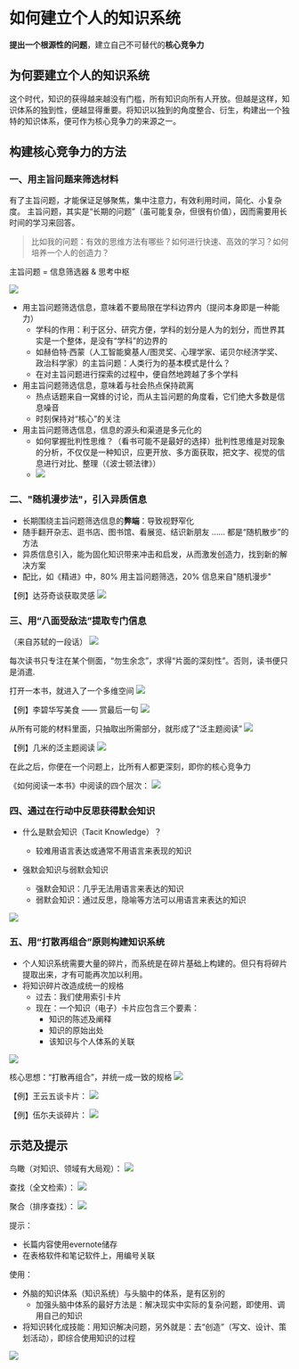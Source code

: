 # 如何建立个人的知识系统

**提出一个根源性的问题**，建立自己不可替代的**核心竞争力**

## 为何要建立个人的知识系统

这个时代，知识的获得越来越没有门槛，所有知识向所有人开放。但越是这样，知识体系的独到性，便越显得重要。将知识以独到的角度整合、衍生，构建出一个独特的知识体系，便可作为核心竞争力的来源之一。

## 构建核心竞争力的方法

### 一、用主旨问题来筛选材料

有了主旨问题，才能保证足够聚焦，集中注意力，有效利用时间，简化、小复杂度。
主旨问题，其实是“长期的问题”（虽可能复杂，但很有价值），因而需要用长时间的学习来回答。

> 比如我的问题：有效的思维方法有哪些？如何进行快速、高效的学习？如何培养一个人的创造力？

主旨问题 = 信息筛选器 & 思考中枢

![](http://7xjmz2.dl1.z0.glb.clouddn.com/16-5-16/8856748.jpg)

- 用主旨问题筛选信息，意味着不要局限在学科边界内（提问本身即是一种能力）
  - 学科的作用：利于区分、研究方便，学科的划分是人为的划分，而世界其实是一个整体，是没有“学科”的边界的
  - 如赫伯特·西蒙（人工智能奠基人/图灵奖、心理学家、诺贝尔经济学奖、政治科学家）的主旨问题：人类行为的基本模式是什么？
  - 在对主旨问题进行探索的过程中，便自然地跨越了多个学科
- 用主旨问题筛选信息，意味着与社会热点保持疏离
  - 热点话题来自一窝蜂的讨论，而从主旨问题的角度看，它们绝大多数是信息噪音
  - 时刻保持对“核心”的关注
- 用主旨问题筛选信息，信息的源头和渠道是多元化的
  - 如何掌握批判性思维？（看书可能不是最好的选择）批判性思维是对现象的分析，不仅仅是一种知识，应更开放、多方面获取，把文字、视觉的信息进行对比、整理（《波士顿法律》）
  - ![](http://7xjmz2.dl1.z0.glb.clouddn.com/16-5-16/42162419.jpg)

### 二、"随机漫步法"，引入异质信息

- 长期围绕主旨问题筛选信息的**弊端**：导致视野窄化
- 随手翻开杂志、逛书店、图书馆、看展览、结识新朋友 …… 都是“随机散步”的方法
- 异质信息引入，能为固化知识带来冲击和启发，从而激发创造力，找到新的解决方案
- 配比，如《精进》中，80% 用主旨问题筛选，20% 信息来自"随机漫步"

【例】达芬奇谈获取灵感
![](http://7xjmz2.dl1.z0.glb.clouddn.com/16-5-16/78934293.jpg)

### 三、用“八面受敌法”提取专门信息

（来自苏轼的一段话）
![](http://7xjmz2.dl1.z0.glb.clouddn.com/16-5-16/5265073.jpg)

每次读书只专注在某个侧面，“勿生余念”，求得“片面的深刻性”。否则，读书便只是消遣.

打开一本书，就进入了一个多维空间
![](http://7xjmz2.dl1.z0.glb.clouddn.com/16-5-16/11376014.jpg)

【例】李碧华写美食 —— 赏最后一句
![](http://7xjmz2.dl1.z0.glb.clouddn.com/16-5-16/54313557.jpg)

从所有可能的材料里面，只抽取出所需部分，就形成了“泛主题阅读”
![](http://7xjmz2.dl1.z0.glb.clouddn.com/16-5-16/9964423.jpg)

【例】几米的泛主题阅读
![](http://7xjmz2.dl1.z0.glb.clouddn.com/16-5-16/99443764.jpg)

在此之后，你便在一个问题上，比所有人都更深刻，即你的核心竞争力

《如何阅读一本书》中阅读的四个层次：
![](http://7xjmz2.dl1.z0.glb.clouddn.com/16-5-16/77815710.jpg)

### 四、通过在行动中反思获得默会知识

- 什么是默会知识（Tacit Knowledge）？
  - 较难用语言表达或通常不用语言来表现的知识


- 强默会知识与弱默会知识
  - 强默会知识：几乎无法用语言来表达的知识
  - 弱默会知识：通过反思，隐喻等方法可以用语言来表达的知识

![](http://7xjmz2.dl1.z0.glb.clouddn.com/16-5-16/5065867.jpg)

### 五、用“打散再组合”原则构建知识系统

- 个人知识系统需要大量的碎片，而系统是在碎片基础上构建的。但只有将碎片提取出来，才有可能再次加以利用。
- 将知识碎片改造成统一的规格
  - 过去：我们使用索引卡片
  - 现在：一个知识（电子）卡片应包含三个要素：
    - 知识的陈述及阐释
    - 知识的原始出处
    - 该知识与个人体系的关联

![](http://7xjmz2.dl1.z0.glb.clouddn.com/16-5-16/13050980.jpg)

核心思想：“打散再组合”，并统一成一致的规格
![](http://7xjmz2.dl1.z0.glb.clouddn.com/16-5-16/92801475.jpg)

【例】王云五谈卡片：
![](http://7xjmz2.dl1.z0.glb.clouddn.com/16-5-16/7506349.jpg)

【例】伍尓夫谈碎片：
![](http://7xjmz2.dl1.z0.glb.clouddn.com/16-5-16/41377212.jpg)

## 示范及提示

鸟瞰（对知识、领域有大局观）：
![](http://7xjmz2.dl1.z0.glb.clouddn.com/16-5-16/83080417.jpg)

查找（全文检索）：
![](http://7xjmz2.dl1.z0.glb.clouddn.com/16-5-16/59767311.jpg)

聚合（排序查找）：
![](http://7xjmz2.dl1.z0.glb.clouddn.com/16-5-16/29774516.jpg)

提示：
- 长篇内容使用evernote储存
- 在表格软件和笔记软件上，用编号关联

使用：
- 外脑的知识体系（知识系统）与头脑中的体系，是有区别的
  - 加强头脑中体系的最好方法是：解决现实中实际的复杂问题，即使用、调用自己的知识
- 将知识转化成技能：用知识解决问题，另外就是：去“创造”（写文、设计、策划活动），即综合使用知识的过程

![](http://7xjmz2.dl1.z0.glb.clouddn.com/16-5-16/71863037.jpg)
